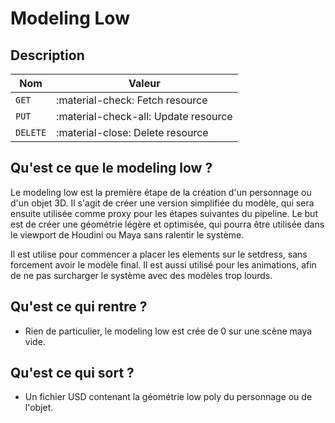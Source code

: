 # Modeling Low

## Description

| Nom         | Valeur                               |
| ----------- | ------------------------------------ |
| `GET`       | :material-check:     Fetch resource  |
| `PUT`       | :material-check-all: Update resource |
| `DELETE`    | :material-close:     Delete resource |


## Qu'est ce que le modeling low ?

Le modeling low est la première étape de la création d'un personnage ou d'un objet 3D. Il s'agit de créer une version simplifiée du modèle, qui sera ensuite utilisée comme proxy pour les étapes suivantes du pipeline. Le but est de créer une géométrie légère et optimisée, qui pourra être utilisée dans le viewport de Houdini ou Maya sans ralentir le système.

Il est utilise pour commencer a placer les elements sur le setdress, sans forcement avoir le modèle final. Il est aussi utilisé pour les animations, afin de ne pas surcharger le système avec des modèles trop lourds.

## Qu'est ce qui rentre ?

- Rien de particulier, le modeling low est crée de 0 sur une scène maya vide.

## Qu'est ce qui sort ?

- Un fichier USD contenant la géométrie low poly du personnage ou de l'objet.